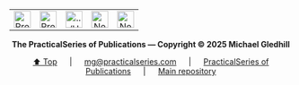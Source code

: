 <p align="right"><!-- LOCATION BADGE --><img height="15px" src="https://img.shields.io/badge/loc-C--0400-808080">

<table align="center"><tr><!-- NAVIGATION BAR -->
        <td align="center"><!-- PREVIOUS PAGE -->
                <a class="hlink" href="../C-0300/App%20C.03%20Segoe%20Character%20Set.md">
                <img height="30px" src="https://psop.uk/wi-l" alt="Previous page" title="Previous page"></a></td>
        <td align="center"><!-- PREVIOUS CHAPTER -->
                <a class="hlink" href="../A-0200/App%20A.02%20HTML%20escape%20characters.md">
                <img height="30px" src="https://psop.uk/wi-u" alt="Previous chapter" title="Previous chapter"></a></td>
        <td align="center"><!-- HOME -->
                <a class="hlink" href="../Home.md">
                <img height="30px" src="https://psop.uk/wi-h" alt="../Home.md" title="../Home.md"></a></td>
        <td align="center"><!-- NEXT CHAPTER -->
                <a class="hlink" href="../D-0000/App%20D%203D%20model.md">
                <img height="30px" src="https://psop.uk/wi-d" alt="Next chapter" title="Next chapter"></a></td>
        <td align="center"><!-- NEXT PAGE -->
                <a class="hlink" href="../C-0500/App%20C.05%20Segoe%20Character%20Set.md">
                <img height="30px" src="https://psop.uk/wi-r" alt="Next page" title="Next page"></a></td>
</tr></table><!-- END OF NAVIGATION BAR -->

<!--- COLOPHON -->
<p align="center"><strong><!-- NAME -->The PracticalSeries of Publications&nbsp;&mdash;&nbsp;<!-- COPYRGT -->Copyright &copy; 2025 Michael Gledhill</strong></p>

<!--- LINKS AND LOCATION BADGE -->
<p align="center">
<!-- TOP   --><a href="#idtop">⬆️ Top</a>&nbsp;&emsp;&nbsp;|&nbsp;&emsp;
<!-- EMAIL --><a href="mailto:mg@practicalseries.com">mg@practicalseries.com</a>&nbsp;&emsp;&nbsp;|&nbsp;&emsp;
<!-- WEB   --><a href="https://practicalseries.com/">PracticalSeries of Publications</a>&nbsp;&emsp;&nbsp;|&nbsp;&emsp;
<!-- REPO  --><a href="https://github.com/practicalseries/GitHub-Wiki-Design-and-Implementation">Main repository</a></p>
